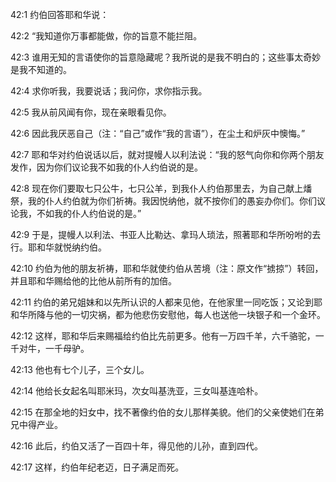 <a id="1"></a>42:1  约伯回答耶和华说：  

<a id="2"></a>42:2  “我知道你万事都能做，你的旨意不能拦阻。  

<a id="3"></a>42:3  谁用无知的言语使你的旨意隐藏呢？我所说的是我不明白的；这些事太奇妙是我不知道的。  

<a id="4"></a>42:4  求你听我，我要说话；我问你，求你指示我。  

<a id="5"></a>42:5  我从前风闻有你，现在亲眼看见你。  

<a id="6"></a>42:6  因此我厌恶自己（注：“自己”或作“我的言语”），在尘土和炉灰中懊悔。”  

<a id="7"></a>42:7  耶和华对约伯说话以后，就对提幔人以利法说：“我的怒气向你和你两个朋友发作，因为你们议论我不如我的仆人约伯说的是。  

<a id="8"></a>42:8  现在你们要取七只公牛，七只公羊，到我仆人约伯那里去，为自己献上燔祭，我的仆人约伯就为你们祈祷。我因悦纳他，就不按你们的愚妄办你们。你们议论我，不如我的仆人约伯说的是。”  

<a id="9"></a>42:9  于是，提幔人以利法、书亚人比勒达、拿玛人琐法，照著耶和华所吩咐的去行。耶和华就悦纳约伯。  

<a id="10"></a>42:10  约伯为他的朋友祈祷，耶和华就使约伯从苦境（注：原文作“掳掠”）转回，并且耶和华赐给他的比他从前所有的加倍。  

<a id="11"></a>42:11  约伯的弟兄姐妹和以先所认识的人都来见他，在他家里一同吃饭；又论到耶和华所降与他的一切灾祸，都为他悲伤安慰他，每人也送他一块银子和一个金环。  

<a id="12"></a>42:12  这样，耶和华后来赐福给约伯比先前更多。他有一万四千羊，六千骆驼，一千对牛，一千母驴。  

<a id="13"></a>42:13  他也有七个儿子，三个女儿。  

<a id="14"></a>42:14  他给长女起名叫耶米玛，次女叫基洗亚，三女叫基连哈朴。  

<a id="15"></a>42:15  在那全地的妇女中，找不著像约伯的女儿那样美貌。他们的父亲使她们在弟兄中得产业。  

<a id="16"></a>42:16  此后，约伯又活了一百四十年，得见他的儿孙，直到四代。  

<a id="17"></a>42:17  这样，约伯年纪老迈，日子满足而死。  
